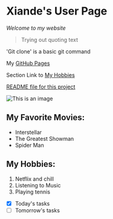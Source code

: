 # Xiande's User Page

*Welcome to my website*

>Trying out quoting text

'Git clone' is a basic git command

My [GitHub Pages](https://github.com/martintsangxd)

Section Link to [My Hobbies](https://github.com/martintsangxd/CSE110-Lab1/blob/main/index.md#my-hobbies)

[README file for this project](README.md)

![This is an image](https://media.istockphoto.com/photos/colored-powder-explosion-abstract-closeup-dust-on-backdrop-colorful-picture-id1072093690?k=20&m=1072093690&s=612x612&w=0&h=Ns3WeEm1VrIHhZOmhiGY_fYKvIlbJrVADLqfxyPQVPM=)

## My Favorite Movies:
- Interstellar
- The Greatest Showman
- Spider Man

## My Hobbies:
1. Netflix and chill
2. Listening to Music
3. Playing tennis

- [x] Today's tasks
- [ ] Tomorrow's tasks
